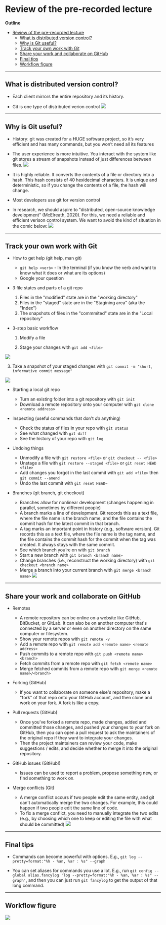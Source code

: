 
# Review of the pre-recorded lecture

**Outline**
- [Review of the pre-recorded lecture](#review-of-the-pre-recorded-lecture)
  - [What is distributed version control?](#what-is-distributed-version-control)
  - [Why is Git useful?](#why-is-git-useful)
  - [Track your own work with Git](#track-your-own-work-with-git)
  - [Share your work and collaborate on GitHub](#share-your-work-and-collaborate-on-github)
  - [Final tips](#final-tips)
  - [Workflow figure](#workflow-figure)

-------------

## What is distributed version control?
- Each client mirrors the entire repository and its history. 

- Git is one type of distributed verion control
![](../figures/distributed-version-control.png)

-------------

## Why is Git useful?
- History: git was created for a HUGE software project, so it’s very efficient and has many commands, but you won’t need all its features

- The user experience is more intuitive. You interact with the system like git stores a stream of snapshots instead of just differences between files. 
![](../figures/stream-of-snapshots.png)

- It is highly reliable. It converts the contents of a file or directory into a hash. This hash consists of 40 hexidecimal characters. It is unique and deterministic, so if you change the contents of a file, the hash will change. 

- Most developers use git for version control

- In research, we should aspire to "distributed, open-source knowledge development" (McElreath, 2020). For this, we need a reliable and efficient verison control system. We want to avoid the kind of situation in the comic below:
![](../figures/piled-higher-and-deeper.png) 

------------

## Track your own work with Git
- How to get help (git help, man git)
  - `git help <verb>` - In the terminal (if you know the verb and want to know what it does or what are its options) 
  - Google your question

- 3 file states and parts of a git repo
  1. Files in the "modified" state are in the "working directory"
  2. Files in the "staged" state are in the "Stagining area" (aka the "Index")
  3. The snapshots of files in the "commmited" state are in the "Local repository"

- 3-step basic workflow
  1. Modify a file
   
  2. Stage your changes with `git add <file>`
  
![](../figures/git-add.gif)

  3. Take a snapshot of your staged changes with `git commit -m "short, informative commit message"` 

![](../figures/git-commit.png)

- Starting a local git repo
  - Turn an existing folder into a git repository with `git init` 
  - Download a remote repository onto your computer with `git clone <remote address>`  

- Inspecting (useful commands that don't *do* anything)
  - Check the status of files in your repo with `git status`  
  - See what changed with `git diff`  
  - See the history of your repo with `git log`  

- Undoing things
  - Unmodify a file with `git restore <file>` or  `git checkout -- <file>`
  - Unstage a file with `git restore --staged <file>`  or  `git reset HEAD <file>`
  - Add changes you forgot in the last commit with `git add <file>` then `git commit --amend`
  - Undo the last commit with `git reset HEAD~`

- Branches (git branch, git checkout)
  - Branches allow for nonlinear development (changes happening in parallel, sometimes by different people)
  - A branch marks a line of development. Git records this as a text file, where the file name is the branch name, and the file contains the commit hash for the latest commit in that branch.
  - A tag marks an important point in history (e.g., software version). Git records this as a text file, where the file name is the tag name, and the file contains the commit hash for the commit when the tag was created. It always stays with the same commit. 
  - See which branch you’re on with `git branch`
  - Start a new branch with `git branch <branch name>`
  - Change branches (i.e., reconstruct the working directory) with `git checkout <branch name>`
  - Merge a branch into your current branch with `git merge <branch name>`
  ![](../figures/branches__labelled.png)


-------------

## Share your work and collaborate on GitHub
- Remotes
  - A remote repository can be online on a website like GitHub, BitBucket, or GitLab. It can also be on another computer that's connected by a server or even on another directory on the same computer or filesystem. 
  - Show your remote repos with `git remote -v`
  - Add a remote repo with `git remote add <remote name> <remote address>`
  - Push commits to a remote repo with `git push <remote name> <branch>`
  - Fetch commits from a remote repo with `git fetch <remote name>`
  - Merge fetched commits from a remote repo with `git merge <remote name>/<branch>`

- Forking (GitHub)
  - If you want to collaborate on someone else's repository, make a "fork" of that repo onto your GitHub account, and then clone and work on your fork. A fork is like a copy. 

- Pull requests (GitHub)
  - Once you've forked a remote repo, made changes, added and committed those changes, and pushed your changes to your fork on GitHub, then you can open a pull request to ask the maintainers of the original repo if they want to integrate your changes. 
  - Then the project maintainers can review your code, make suggestions / edits, and decide whether to merge it into the original repository.
 
- GitHub issues (GitHub!)
  - Issues can be used to report a problem, propose something new, or find something to work on. 

- Merge conflicts (Git)
  - A merge conflict occurs if two people edit the same entity, and git can't automatically merge the two changes. For example, this could happen if two people edit the same line of code. 
  - To fix a merge conflict, you need to manually integrate the two edits (e.g., by choosing which one to keep or editing the file with what should be committed)
![](../figures/merge-conflict.png) 

------

## Final tips
- Commands can become powerful with options. E.g., `git log --pretty=format:"%h - %an, %ar : %s" --graph`

- You can set aliases for commands you use a lot. E.g., run `git config --global alias.fancylog 'log --pretty=format:"%h - %an, %ar : %s" --graph'`, and then you can just run `git fancylog` to get the output of that long command.

----

## Workflow figure
![](../figures/workflow_figure__full.png)

